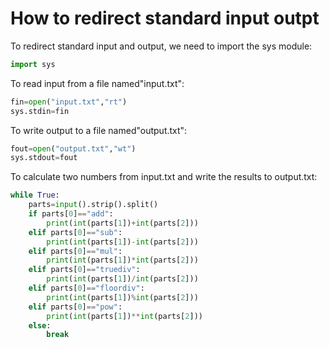# How to redirect standard input outpt

To redirect standard input and output, we need to import the sys module:
```python 
import sys
```
To read input from a file named"input.txt":
```python 
fin=open("input.txt","rt")
sys.stdin=fin
```
To write output to a file named"output.txt":
```python 
fout=open("output.txt","wt")
sys.stdout=fout
```
To calculate two numbers from input.txt and write the results to output.txt:
```python
while True:
    parts=input().strip().split()
    if parts[0]=="add":
        print(int(parts[1])+int(parts[2]))
    elif parts[0]=="sub":
        print(int(parts[1])-int(parts[2]))
    elif parts[0]=="mul":
        print(int(parts[1])*int(parts[2]))
    elif parts[0]=="truediv":
        print(int(parts[1])/int(parts[2]))
    elif parts[0]=="floordiv":
        print(int(parts[1])%int(parts[2]))
    elif parts[0]=="pow":
        print(int(parts[1])**int(parts[2]))
    else:
        break
```
